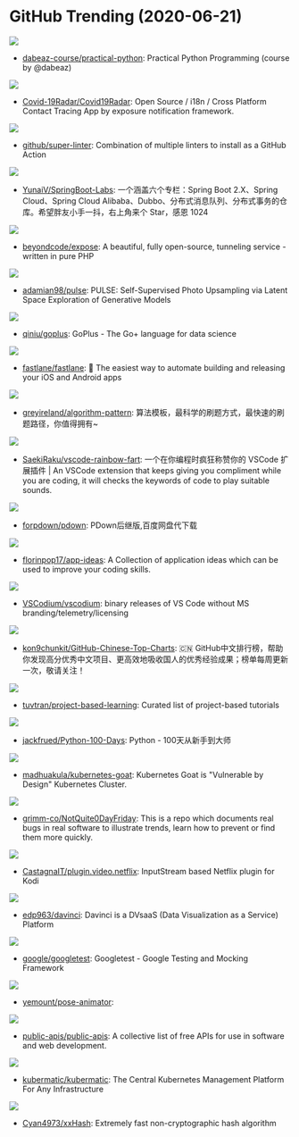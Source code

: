 # GitHub Trending (2020-06-21)

![](https://img.shields.io/badge/Python-New%20406-green?style=flat-square&logo=appveyor)
- [dabeaz-course/practical-python](https://github.com/dabeaz-course/practical-python): Practical Python Programming (course by @dabeaz)

![](https://img.shields.io/badge/C%23-New%20195-green?style=flat-square&logo=appveyor)
- [Covid-19Radar/Covid19Radar](https://github.com/Covid-19Radar/Covid19Radar): Open Source / i18n / Cross Platform Contact Tracing App by exposure notification framework.

![](https://img.shields.io/badge/Shell-New%20798-green?style=flat-square&logo=appveyor)
- [github/super-linter](https://github.com/github/super-linter): Combination of multiple linters to install as a GitHub Action

![](https://img.shields.io/badge/Java-New%20119-green?style=flat-square&logo=appveyor)
- [YunaiV/SpringBoot-Labs](https://github.com/YunaiV/SpringBoot-Labs): 一个涵盖六个专栏：Spring Boot 2.X、Spring Cloud、Spring Cloud Alibaba、Dubbo、分布式消息队列、分布式事务的仓库。希望胖友小手一抖，右上角来个 Star，感恩 1024

![](https://img.shields.io/badge/PHP-New%20292-green?style=flat-square&logo=appveyor)
- [beyondcode/expose](https://github.com/beyondcode/expose): A beautiful, fully open-source, tunneling service - written in pure PHP

![](https://img.shields.io/badge/Python-New%20306-green?style=flat-square&logo=appveyor)
- [adamian98/pulse](https://github.com/adamian98/pulse): PULSE: Self-Supervised Photo Upsampling via Latent Space Exploration of Generative Models

![](https://img.shields.io/badge/Go-New%20189-green?style=flat-square&logo=appveyor)
- [qiniu/goplus](https://github.com/qiniu/goplus): GoPlus - The Go+ language for data science

![](https://img.shields.io/badge/Ruby-New%20110-green?style=flat-square&logo=appveyor)
- [fastlane/fastlane](https://github.com/fastlane/fastlane): 🚀 The easiest way to automate building and releasing your iOS and Android apps

![](https://img.shields.io/badge/Go-New%20713-green?style=flat-square&logo=appveyor)
- [greyireland/algorithm-pattern](https://github.com/greyireland/algorithm-pattern): 算法模板，最科学的刷题方式，最快速的刷题路径，你值得拥有~

![](https://img.shields.io/badge/Vue-New%20782-green?style=flat-square&logo=appveyor)
- [SaekiRaku/vscode-rainbow-fart](https://github.com/SaekiRaku/vscode-rainbow-fart): 一个在你编程时疯狂称赞你的 VSCode 扩展插件 | An VSCode extension that keeps giving you compliment while you are coding, it will checks the keywords of code to play suitable sounds.

![](https://img.shields.io/badge/C%2B%2B-New%2089-green?style=flat-square&logo=appveyor)
- [forpdown/pdown](https://github.com/forpdown/pdown): PDown后继版,百度网盘代下载

![](https://img.shields.io/badge/none-New%20308-green?style=flat-square&logo=appveyor)
- [florinpop17/app-ideas](https://github.com/florinpop17/app-ideas): A Collection of application ideas which can be used to improve your coding skills.

![](https://img.shields.io/badge/Shell-New%20110-green?style=flat-square&logo=appveyor)
- [VSCodium/vscodium](https://github.com/VSCodium/vscodium): binary releases of VS Code without MS branding/telemetry/licensing

![](https://img.shields.io/badge/Java-New%20170-green?style=flat-square&logo=appveyor)
- [kon9chunkit/GitHub-Chinese-Top-Charts](https://github.com/kon9chunkit/GitHub-Chinese-Top-Charts): 🇨🇳 GitHub中文排行榜，帮助你发现高分优秀中文项目、更高效地吸收国人的优秀经验成果；榜单每周更新一次，敬请关注！

![](https://img.shields.io/badge/none-New%20162-green?style=flat-square&logo=appveyor)
- [tuvtran/project-based-learning](https://github.com/tuvtran/project-based-learning): Curated list of project-based tutorials

![](https://img.shields.io/badge/Jupyter%20Notebook-New%20116-green?style=flat-square&logo=appveyor)
- [jackfrued/Python-100-Days](https://github.com/jackfrued/Python-100-Days): Python - 100天从新手到大师

![](https://img.shields.io/badge/HTML-New%2069-green?style=flat-square&logo=appveyor)
- [madhuakula/kubernetes-goat](https://github.com/madhuakula/kubernetes-goat): Kubernetes Goat is "Vulnerable by Design" Kubernetes Cluster.

![](https://img.shields.io/badge/Python-New%2043-green?style=flat-square&logo=appveyor)
- [grimm-co/NotQuite0DayFriday](https://github.com/grimm-co/NotQuite0DayFriday): This is a repo which documents real bugs in real software to illustrate trends, learn how to prevent or find them more quickly.

![](https://img.shields.io/badge/Python-New%2027-green?style=flat-square&logo=appveyor)
- [CastagnaIT/plugin.video.netflix](https://github.com/CastagnaIT/plugin.video.netflix): InputStream based Netflix plugin for Kodi

![](https://img.shields.io/badge/TypeScript-New%2034-green?style=flat-square&logo=appveyor)
- [edp963/davinci](https://github.com/edp963/davinci): Davinci is a DVsaaS (Data Visualization as a Service) Platform

![](https://img.shields.io/badge/C%2B%2B-New%2028-green?style=flat-square&logo=appveyor)
- [google/googletest](https://github.com/google/googletest): Googletest - Google Testing and Mocking Framework

![](https://img.shields.io/badge/JavaScript-New%20113-green?style=flat-square&logo=appveyor)
- [yemount/pose-animator](https://github.com/yemount/pose-animator): 

![](https://img.shields.io/badge/Python-New%20247-green?style=flat-square&logo=appveyor)
- [public-apis/public-apis](https://github.com/public-apis/public-apis): A collective list of free APIs for use in software and web development.

![](https://img.shields.io/badge/Go-New%2048-green?style=flat-square&logo=appveyor)
- [kubermatic/kubermatic](https://github.com/kubermatic/kubermatic): The Central Kubernetes Management Platform For Any Infrastructure

![](https://img.shields.io/badge/C-New%2037-green?style=flat-square&logo=appveyor)
- [Cyan4973/xxHash](https://github.com/Cyan4973/xxHash): Extremely fast non-cryptographic hash algorithm

